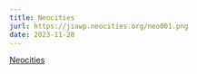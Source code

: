 ```yaml
---
title: Neocities
jurl: https://jiawp.neocities.org/neo001.png
date: 2023-11-28
---
```

[Neocities](https://neocities.org/)